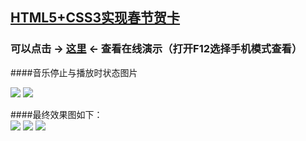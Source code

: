 ## [HTML5+CSS3实现春节贺卡](https://github.com/ar414-com/html5cards)   
### 可以点击 -> [这里](https://ar414-com.github.io/html5cards/) <- 查看在线演示（打开F12选择手机模式查看）  

####音乐停止与播放时状态图片

![](https://raw.githubusercontent.com/ar414-com/ar414-com.github.io/master/html5cards/result/html5cards_music_on.png) ![](https://raw.githubusercontent.com/ar414-com/ar414-com.github.io/master/html5cards/result/html5cards_music_off.png)

####最终效果图如下：    
![](https://raw.githubusercontent.com/ar414-com/ar414-com.github.io/master/html5cards/result/html5cards_p1.png) ![](https://raw.githubusercontent.com/ar414-com/ar414-com.github.io/master/html5cards/result/html5cards_p2.png) ![](https://raw.githubusercontent.com/ar414-com/ar414-com.github.io/master/html5cards/result/html5cards_p3.png)    
  
